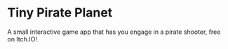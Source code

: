 # Tiny Pirate Planet
A small interactive game app that has you engage in a pirate shooter, free on Itch.IO!
